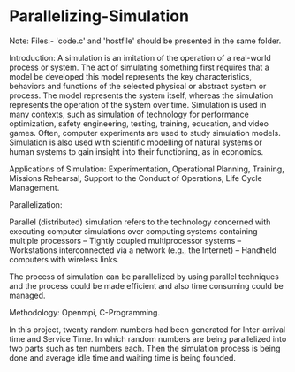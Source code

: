 # Parallelizing-Simulation

Note:
Files:- 'code.c' and 'hostfile' should be presented in the same folder.

Introduction:
   A simulation is an imitation of the operation of a real-world process or system. The act of simulating something first requires that a      model be developed this model represents the key characteristics, behaviors and functions of the selected physical or abstract system or    process. The model represents the system itself, whereas the simulation represents the operation of the system over time.
  Simulation is used in many contexts, such as simulation of technology for performance optimization, safety engineering, testing,           training, education, and video games. Often, computer experiments are used to study simulation models. Simulation is also used with         scientific modelling of natural systems or human systems to gain insight into their functioning, as in economics.
  
 Applications of Simulation: Experimentation, Operational Planning, Training, Missions Rehearsal, Support to the Conduct of Operations,                                   Life Cycle Management.

Parallelization:

Parallel (distributed) simulation refers to the technology concerned with executing computer simulations over computing systems containing multiple processors – Tightly coupled multiprocessor systems – Workstations interconnected via a network (e.g., the Internet) – Handheld computers with wireless links.

The process of simulation can be parallelized by using parallel techniques and the process could be made efficient and also time consuming could be managed.

Methodology: Openmpi, C-Programming.

In this project, twenty random numbers had been generated for Inter-arrival time and Service Time. In which random numbers are being parallelized into two parts such as ten numbers each. Then the simulation process is being done and average idle time and waiting time is being founded.
